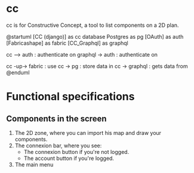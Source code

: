 # cc
cc is for Constructive Concept, a tool to list components on a 2D plan.

@startuml
[CC (django)] as cc
database Postgres as pg
[OAuth] as auth
[Fabricashape] as fabric
[CC_Graphql] as graphql

cc --> auth : authenticate on
graphql -> auth : authenticate on

cc -up-> fabric : use
cc -> pg : store data in
cc -> graphql : gets data from
@enduml


# Functional specifications

## Components in the screen

1. The 2D zone, where you can import his map and draw your components.
2. The connexion bar, where you see:
    * The connexion button if you're not logged.
    * The account button if you're logged.
3. The main menu
